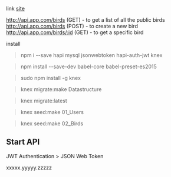 
link [site](https://scotch.io/tutorials/making-a-restful-api-with-hapi-js)

http://api.app.com/birds (GET) - to get a list of all the public birds
http://api.app.com/birds (POST) - to create a new bird
http://api.app.com/birds/:id (GET) - to get a specific bird

install

> npm i --save hapi mysql jsonwebtoken hapi-auth-jwt knex

> npm install --save-dev babel-core babel-preset-es2015

> sudo npm install -g knex

> knex migrate:make Datastructure

> knex migrate:latest

> knex seed:make 01_Users

> knex seed:make 02_Birds

## Start API

JWT Authentication >  JSON Web Token

xxxxx.yyyyy.zzzzz